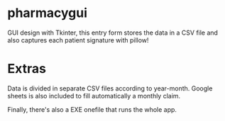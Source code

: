 # pharmacygui
GUI design with Tkinter, this entry form stores the data in a CSV file and also captures each patient signature with pillow!
# Extras
Data is divided in separate CSV files according to year-month.
Google sheets is also included to fill automatically a monthly claim.

Finally, there's also a EXE onefile that runs the whole app.
